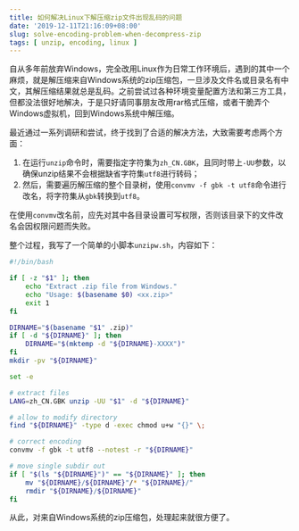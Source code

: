 ```yaml
---
title: 如何解决Linux下解压缩zip文件出现乱码的问题
date: '2019-12-11T21:16:09+08:00'
slug: solve-encoding-problem-when-decompress-zip
tags: [ unzip, encoding, linux ]
---
```


自从多年前放弃Windows，完全改用Linux作为日常工作环境后，遇到的其中一个麻烦，就是解压缩来自Windows系统的zip压缩包，一旦涉及文件名或目录名有中文，其解压缩结果就总是乱码。之前尝试过各种环境变量配置方法和第三方工具，但都没法很好地解决，于是只好请同事朋友改用rar格式压缩，或者干脆弄个Windows虚拟机，回到Windows系统中解压缩。

最近通过一系列调研和尝试，终于找到了合适的解决方法，大致需要考虑两个方面：

1. 在运行`unzip`命令时，需要指定字符集为`zh_CN.GBK`，且同时带上`-UU`参数，以确保unzip结果不会根据缺省字符集`utf8`进行转码；
2. 然后，需要遍历解压缩的整个目录树，使用`convmv -f gbk -t utf8`命令进行改名，将字符集从`gbk`转换到`utf8`。

在使用`convmv`改名前，应先对其中各目录设置可写权限，否则该目录下的文件改名会因权限问题而失败。

整个过程，我写了一个简单的小脚本`unzipw.sh`，内容如下：

```sh
#!/bin/bash

if [ -z "$1" ]; then
    echo "Extract .zip file from Windows."
    echo "Usage: $(basename $0) <xx.zip>"
    exit 1
fi

DIRNAME="$(basename "$1" .zip)"
if [ -d "${DIRNAME}" ]; then
    DIRNAME="$(mktemp -d "${DIRNAME}-XXXX")"
fi
mkdir -pv "${DIRNAME}"

set -e

# extract files
LANG=zh_CN.GBK unzip -UU "$1" -d "${DIRNAME}"

# allow to modify directory
find "${DIRNAME}" -type d -exec chmod u+w "{}" \;

# correct encoding
convmv -f gbk -t utf8 --notest -r "${DIRNAME}"

# move single subdir out
if [ "$(ls "${DIRNAME}")" == "${DIRNAME}" ]; then
    mv "${DIRNAME}/${DIRNAME}"/* "${DIRNAME}/"
    rmdir "${DIRNAME}/${DIRNAME}"
fi
```

从此，对来自Windows系统的zip压缩包，处理起来就很方便了。
